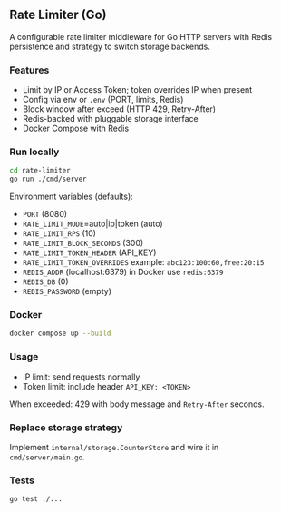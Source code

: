 ## Rate Limiter (Go)

A configurable rate limiter middleware for Go HTTP servers with Redis persistence and strategy to switch storage backends.

### Features
- Limit by IP or Access Token; token overrides IP when present
- Config via env or `.env` (PORT, limits, Redis)
- Block window after exceed (HTTP 429, Retry-After)
- Redis-backed with pluggable storage interface
- Docker Compose with Redis

### Run locally
```bash
cd rate-limiter
go run ./cmd/server
```

Environment variables (defaults):
- `PORT` (8080)
- `RATE_LIMIT_MODE`=auto|ip|token (auto)
- `RATE_LIMIT_RPS` (10)
- `RATE_LIMIT_BLOCK_SECONDS` (300)
- `RATE_LIMIT_TOKEN_HEADER` (API_KEY)
- `RATE_LIMIT_TOKEN_OVERRIDES` example: `abc123:100:60,free:20:15`
- `REDIS_ADDR` (localhost:6379) in Docker use `redis:6379`
- `REDIS_DB` (0)
- `REDIS_PASSWORD` (empty)

### Docker
```bash
docker compose up --build
```

### Usage
- IP limit: send requests normally
- Token limit: include header `API_KEY: <TOKEN>`

When exceeded: 429 with body message and `Retry-After` seconds.

### Replace storage strategy
Implement `internal/storage.CounterStore` and wire it in `cmd/server/main.go`.

### Tests
```bash
go test ./...
```


